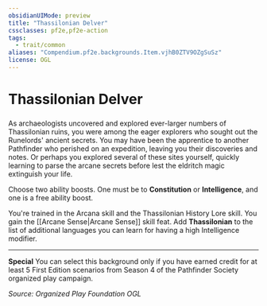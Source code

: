 ```yaml
---
obsidianUIMode: preview
title: "Thassilonian Delver"
cssclasses: pf2e,pf2e-action
tags:
  - trait/common
aliases: "Compendium.pf2e.backgrounds.Item.vjhB0ZTV9OZgSuSz"
license: OGL
---
```

# Thassilonian Delver

### 






As archaeologists uncovered and explored ever-larger numbers of Thassilonian ruins, you were among the eager explorers who sought out the Runelords' ancient secrets. You may have been the apprentice to another Pathfinder who perished on an expedition, leaving you their discoveries and notes. Or perhaps you explored several of these sites yourself, quickly learning to parse the arcane secrets before lest the eldritch magic extinguish your life.

Choose two ability boosts. One must be to **Constitution** or **Intelligence**, and one is a free ability boost.

You're trained in the Arcana skill and the Thassilonian History Lore skill. You gain the [[Arcane Sense|Arcane Sense]] skill feat. Add **Thassilonian** to the list of additional languages you can learn for having a high Intelligence modifier.

* * *

**Special** You can select this background only if you have earned credit for at least 5 First Edition scenarios from Season 4 of the Pathfinder Society organized play campaign.

*Source: Organized Play Foundation*
*OGL*